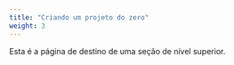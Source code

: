 ```yaml
---
title: "Criando um projeto do zero"
weight: 3
---
```


Esta é a página de destino de uma seção de nível superior.
